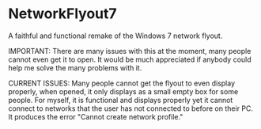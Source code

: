 # NetworkFlyout7
A faithful and functional remake of the Windows 7 network flyout.

IMPORTANT: There are many issues with this at the moment, many people cannot even get it to open.
It would be much appreciated if anybody could help me solve the many problems with it.

CURRENT ISSUES:
Many people cannot get the flyout to even display properly, when opened, it only displays as a small empty box for some people.
For myself, it is functional and displays properly yet it cannot connect to networks that the user has not connected to before on their PC. It produces the error "Cannot create network profile."
